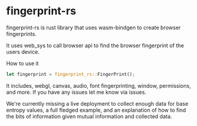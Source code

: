 <h1>fingerprint-rs</h1>
<p>
fingerprint-rs is rust library that uses wasm-bindgen to create browser fingerprints.
</p>

<p>
It uses web_sys to call browser api to find the browser fingerprint of the users device.
</p>


<p>
How to use it
</p>

```rust
let fingerprint = fingerprint_rs::FingerPrint();
```

<p>
It includes, webgl, canvas, audio, font fingerprinting, window, permissions, and more. If you have any issues let me know via issues.
</p>

<p>
We're currently missing a live deployment to collect enough data for base entropy values, a full fledged example, and an explanation of how to find the bits of information given mutual information and collected data.
</p>

